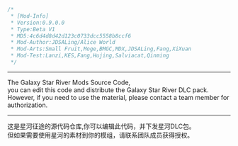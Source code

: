 ~~~java
/*
 * [Mod-Info]
 * Version:0.9.0.0
 * Type:Beta V1
 * MD5:4c6d4d8d42d123c0733dcc5558b8ccf6
 * Mod-Author:JDSALing/Alice World
 * Mod-Arts:Small Fruit,Moge,BMGC,MDX,JDSALing,Fang,XiXuan
 * Mod-Test:Lanzi,KES,Fang,Hujing,Salviacat,Qinming
 */
~~~

---
The Galaxy Star River Mods Source Code,   
you can edit this code and distribute the Galaxy Star River DLC pack.   
However, if you need to use the material, please contact a team member for authorization.

---
这是星河征途的源代码仓库,你可以编辑此代码，并下发星河DLC包。  
但如果需要使用星河的素材到你的模组，请联系团队成员获得授权。
